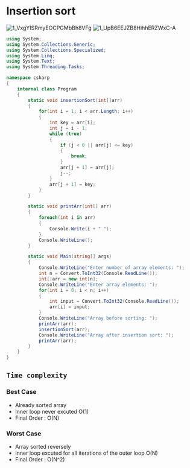 # Insertion sort
![1_VxgYISRmyEOCPGMbBh8VFg](https://user-images.githubusercontent.com/99830416/218607314-4181b809-c3fc-47d0-8042-04304f00c498.gif)
![1_UpB6EEJZB8HihhERZWxC-A](https://user-images.githubusercontent.com/99830416/218608524-bf4fe665-fd37-4ace-ae8b-6488be3cf52b.gif)

```cs
using System;
using System.Collections.Generic;
using System.Collections.Specialized;
using System.Linq;
using System.Text;
using System.Threading.Tasks;

namespace csharp
{
    internal class Program
    {
        static void insertionSort(int[]arr)
        {
            for(int i = 1; i < arr.Length; i++)
            {
                int key = arr[i];
                int j = i - 1;
                while (true)
                {
                    if (j < 0 || arr[j] <= key)
                    {
                        break; 
                    }
                    arr[j + 1] = arr[j];
                    j--;
                }
                arr[j + 1] = key;
            }
        }

        static void printArr(int[] arr)
        {
            foreach(int i in arr)
            {
                Console.Write(i + " ");
            }
            Console.WriteLine();
        }

        static void Main(string[] args)
        {
            Console.WriteLine("Enter number of array elements: ");
            int n = Convert.ToInt32(Console.ReadLine());
            int[]arr = new int[n];
            Console.WriteLine("Enter array elements: ");
            for(int i = 0; i < n; i++)
            {
                int input = Convert.ToInt32(Console.ReadLine());
                arr[i] = input;
            }
            Console.WriteLine("Array before sorting: ");
            printArr(arr);
            insertionSort(arr);
            Console.WriteLine("Array after insertion sort: ");
            printArr(arr);
        }
    }
}

```

## `Time complexity`
### Best Case 

- Already sorted array 
- Inner loop never excuted O(1)
- Final Order : O(N)

### Worst Case 

- Array sorted reversely
- Inner loop excuted for all iterations of the outer loop O(N)
- Final Order : O(N^2)


